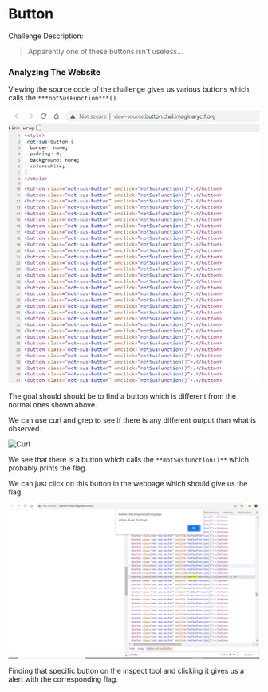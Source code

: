 # Button

Challenge Description:

> Apparently one of these buttons isn't useless...



### Analyzing The Website

Viewing the source code of the challenge gives us various buttons which calls the `***notSusFunction***()`.  

<img src="buttons.PNG" alt="Source Code" style="zoom: 80%;" />

The goal should should be to find a button which is different from the normal ones shown above.  

We can use curl and grep to see if there is any different output than what is observed.  

![Curl](D:\CTF_Writeups\CTF-Writeups\2022\imaginaryctf-2022\buttons\curl_output.PNG)



We see that there is a button which calls the `**motSusfunction()**` which probably prints the flag.  

We can just click on this button in the webpage which should give us the flag.  

![Flag](solution.PNG)



Finding that specific button on the inspect tool and clicking it gives us a alert with the corresponding flag.  







